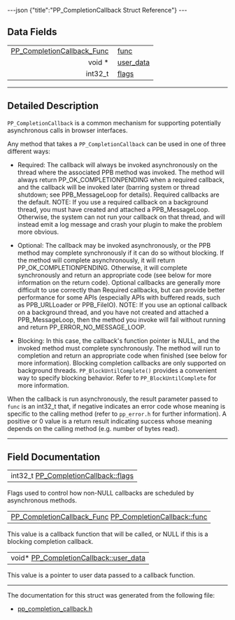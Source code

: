 ---json {"title":"PP_CompletionCallback Struct Reference"} ---

## Data Fields

<table><tbody><tr class="odd"><td style="text-align: right;"><a href="/docs/native-client/pepper_beta/c/group___typedefs#ga6fe12e1a41df5e10103a811036d4d8d2" class="el">PP_CompletionCallback_Func</a> </td><td><a href="/docs/native-client/pepper_beta/c/struct_p_p___completion_callback#ac8919fd5c44ffdde5e659b51bc696ed4" class="el">func</a></td></tr><tr class="even"><td style="text-align: right;">void * </td><td><a href="/docs/native-client/pepper_beta/c/struct_p_p___completion_callback#a7a35a0fdb8e1c49c738e29bbc93066cb" class="el">user_data</a></td></tr><tr class="odd"><td style="text-align: right;">int32_t </td><td><a href="/docs/native-client/pepper_beta/c/struct_p_p___completion_callback#a4bd2d9440bc8dc18eeeca2d464156a38" class="el">flags</a></td></tr></tbody></table>

---

<span id="details" class="anchor" style="margin: 0;"></span>

## Detailed Description

`PP_CompletionCallback` is a common mechanism for supporting potentially asynchronous calls in browser interfaces.

Any method that takes a `PP_CompletionCallback` can be used in one of three different ways:

- Required: The callback will always be invoked asynchronously on the thread where the associated PPB method was invoked. The method will always return PP_OK_COMPLETIONPENDING when a required callback, and the callback will be invoked later (barring system or thread shutdown; see PPB_MessageLoop for details). Required callbacks are the default.
  NOTE: If you use a required callback on a background thread, you must have created and attached a PPB_MessageLoop. Otherwise, the system can not run your callback on that thread, and will instead emit a log message and crash your plugin to make the problem more obvious.

<!-- -->

- Optional: The callback may be invoked asynchronously, or the PPB method may complete synchronously if it can do so without blocking. If the method will complete asynchronously, it will return PP_OK_COMPLETIONPENDING. Otherwise, it will complete synchronously and return an appropriate code (see below for more information on the return code). Optional callbacks are generally more difficult to use correctly than Required callbacks, but can provide better performance for some APIs (especially APIs with buffered reads, such as PPB_URLLoader or PPB_FileIO).
  NOTE: If you use an optional callback on a background thread, and you have not created and attached a PPB_MessageLoop, then the method you invoke will fail without running and return PP_ERROR_NO_MESSAGE_LOOP.

<!-- -->

- Blocking: In this case, the callback's function pointer is NULL, and the invoked method must complete synchronously. The method will run to completion and return an appropriate code when finished (see below for more information). Blocking completion callbacks are only supported on background threads.
  `PP_BlockUntilComplete()` provides a convenient way to specify blocking behavior. Refer to `PP_BlockUntilComplete` for more information.

When the callback is run asynchronously, the result parameter passed to `func` is an int32_t that, if negative indicates an error code whose meaning is specific to the calling method (refer to `pp_error.h` for further information). A positive or 0 value is a return result indicating success whose meaning depends on the calling method (e.g. number of bytes read).

---

## Field Documentation

<span id="a4bd2d9440bc8dc18eeeca2d464156a38" class="anchor" style="margin: 0;"></span>

<table><tbody><tr class="odd"><td>int32_t <a href="/docs/native-client/pepper_beta/c/struct_p_p___completion_callback#a4bd2d9440bc8dc18eeeca2d464156a38" class="el">PP_CompletionCallback::flags</a></td></tr></tbody></table>

Flags used to control how non-NULL callbacks are scheduled by asynchronous methods.

<span id="ac8919fd5c44ffdde5e659b51bc696ed4" class="anchor" style="margin: 0;"></span>

<table><tbody><tr class="odd"><td><a href="/docs/native-client/pepper_beta/c/group___typedefs#ga6fe12e1a41df5e10103a811036d4d8d2" class="el">PP_CompletionCallback_Func</a> <a href="/docs/native-client/pepper_beta/c/struct_p_p___completion_callback#ac8919fd5c44ffdde5e659b51bc696ed4" class="el">PP_CompletionCallback::func</a></td></tr></tbody></table>

This value is a callback function that will be called, or NULL if this is a blocking completion callback.

<span id="a7a35a0fdb8e1c49c738e29bbc93066cb" class="anchor" style="margin: 0;"></span>

<table><tbody><tr class="odd"><td>void* <a href="/docs/native-client/pepper_beta/c/struct_p_p___completion_callback#a7a35a0fdb8e1c49c738e29bbc93066cb" class="el">PP_CompletionCallback::user_data</a></td></tr></tbody></table>

This value is a pointer to user data passed to a callback function.

---

The documentation for this struct was generated from the following file:

- <a href="/docs/native-client/pepper_beta/c/pp__completion__callback_8h/" class="el">pp_completion_callback.h</a>
